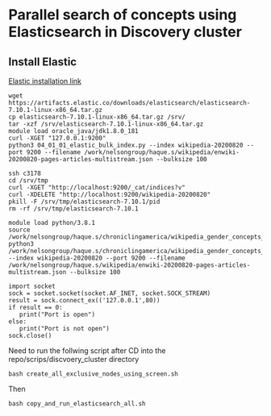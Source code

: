 # Parallel search of concepts using Elasticsearch in Discovery cluster

## Install Elastic
[Elastic installation link](https://www.elastic.co/guide/en/elasticsearch/reference/current/targz.html)
```
wget https://artifacts.elastic.co/downloads/elasticsearch/elasticsearch-7.10.1-linux-x86_64.tar.gz
cp elasticsearch-7.10.1-linux-x86_64.tar.gz /srv/
tar -xzf /srv/elasticsearch-7.10.1-linux-x86_64.tar.gz 
module load oracle_java/jdk1.8.0_181
curl -XGET "127.0.0.1:9200"
python3 04_01_01_elastic_bulk_index.py --index wikipedia-20200820 --port 9200 --filename /work/nelsongroup/haque.s/wikipedia/enwiki-20200820-pages-articles-multistream.json --bulksize 100
```

```
ssh c3178
cd /srv/tmp
curl -XGET "http://localhost:9200/_cat/indices?v"
curl -XDELETE "http://localhost:9200/wikipedia-20200820"
pkill -F /srv/tmp/elasticsearch-7.10.1/pid
rm -rf /srv/tmp/elasticsearch-7.10.1
```

```
module load python/3.8.1
source /work/nelsongroup/haque.s/chroniclingamerica/wikipedia_gender_concepts_establishment/venv/bin/activate
python3 /work/nelsongroup/haque.s/chroniclingamerica/wikipedia_gender_concepts_establishment/scripts/04_01_01_elastic_bulk_index.py --index wikipedia-20200820 --port 9200 --filename /work/nelsongroup/haque.s/wikipedia/enwiki-20200820-pages-articles-multistream.json --bulksize 100
```

```
import socket
sock = socket.socket(socket.AF_INET, socket.SOCK_STREAM)
result = sock.connect_ex(('127.0.0.1',80))
if result == 0:
   print("Port is open")
else:
   print("Port is not open")
sock.close()
```

Need to run the follwing script  after CD into the repo/scrips/discvoery_cluster directory
```
bash create_all_exclusive_nodes_using_screen.sh
```
Then 
```
bash copy_and_run_elasticsearch_all.sh
```